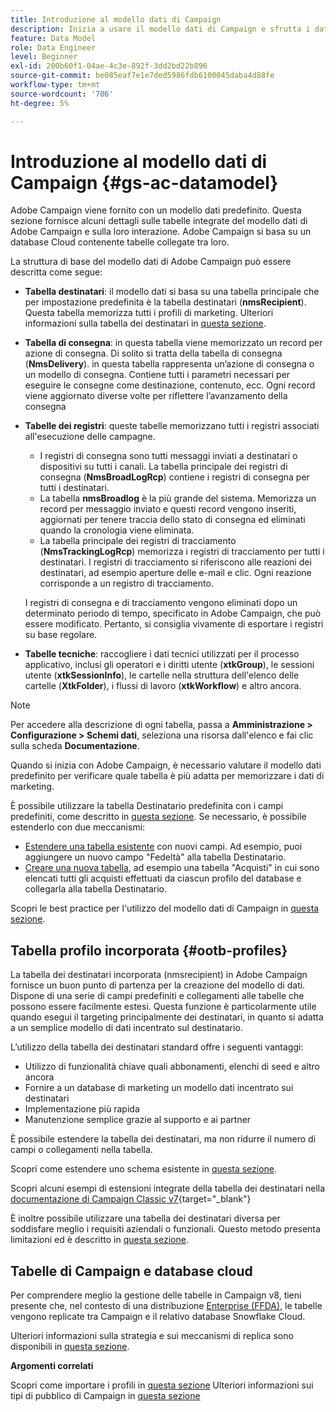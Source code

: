 ```yaml
---
title: Introduzione al modello dati di Campaign
description: Inizia a usare il modello dati di Campaign e sfrutta i dati provenienti dalle tue origini per migliorare le comunicazioni e gli output di marketing.
feature: Data Model
role: Data Engineer
level: Beginner
exl-id: 200b60f1-04ae-4c3e-892f-3dd2bd22b896
source-git-commit: be085eaf7e1e7ded5986fdb6100045daba4d88fe
workflow-type: tm+mt
source-wordcount: '706'
ht-degree: 5%

---
```


# Introduzione al modello dati di Campaign {#gs-ac-datamodel}

Adobe Campaign viene fornito con un modello dati predefinito. Questa sezione fornisce alcuni dettagli sulle tabelle integrate del modello dati di Adobe Campaign e sulla loro interazione. Adobe Campaign si basa su un database Cloud contenente tabelle collegate tra loro.

La struttura di base del modello dati di Adobe Campaign può essere descritta come segue:

* **Tabella destinatari**: il modello dati si basa su una tabella principale che per impostazione predefinita è la tabella destinatari (**nmsRecipient**). Questa tabella memorizza tutti i profili di marketing. Ulteriori informazioni sulla tabella dei destinatari in [questa sezione](#ootb-profiles).

* **Tabella di consegna**: in questa tabella viene memorizzato un record per azione di consegna. Di solito si tratta della tabella di consegna (**NmsDelivery**). in questa tabella rappresenta un’azione di consegna o un modello di consegna. Contiene tutti i parametri necessari per eseguire le consegne come destinazione, contenuto, ecc. Ogni record viene aggiornato diverse volte per riflettere l’avanzamento della consegna

* **Tabelle dei registri**: queste tabelle memorizzano tutti i registri associati all&#39;esecuzione delle campagne.

   * I registri di consegna sono tutti messaggi inviati a destinatari o dispositivi su tutti i canali. La tabella principale dei registri di consegna (**NmsBroadLogRcp**) contiene i registri di consegna per tutti i destinatari.
   * La tabella **nmsBroadlog** è la più grande del sistema. Memorizza un record per messaggio inviato e questi record vengono inseriti, aggiornati per tenere traccia dello stato di consegna ed eliminati quando la cronologia viene eliminata.
   * La tabella principale dei registri di tracciamento (**NmsTrackingLogRcp**) memorizza i registri di tracciamento per tutti i destinatari. I registri di tracciamento si riferiscono alle reazioni dei destinatari, ad esempio aperture delle e-mail e clic. Ogni reazione corrisponde a un registro di tracciamento.

  I registri di consegna e di tracciamento vengono eliminati dopo un determinato periodo di tempo, specificato in Adobe Campaign, che può essere modificato. Pertanto, si consiglia vivamente di esportare i registri su base regolare.

* **Tabelle tecniche**: raccogliere i dati tecnici utilizzati per il processo applicativo, inclusi gli operatori e i diritti utente (**xtkGroup**), le sessioni utente (**xtkSessionInfo**), le cartelle nella struttura dell&#39;elenco delle cartelle (**XtkFolder**), i flussi di lavoro (**xtkWorkflow**) e altro ancora.

>[!NOTE]
>
>Per accedere alla descrizione di ogni tabella, passa a **Amministrazione > Configurazione > Schemi dati**, seleziona una risorsa dall&#39;elenco e fai clic sulla scheda **Documentazione**.

Quando si inizia con Adobe Campaign, è necessario valutare il modello dati predefinito per verificare quale tabella è più adatta per memorizzare i dati di marketing.

È possibile utilizzare la tabella Destinatario predefinita con i campi predefiniti, come descritto in [questa sezione](#ootb-profiles). Se necessario, è possibile estenderlo con due meccanismi:

* [Estendere una tabella esistente](extend-schema.md) con nuovi campi. Ad esempio, puoi aggiungere un nuovo campo &quot;Fedeltà&quot; alla tabella Destinatario.
* [Creare una nuova tabella](create-schema.md), ad esempio una tabella &quot;Acquisti&quot; in cui sono elencati tutti gli acquisti effettuati da ciascun profilo del database e collegarla alla tabella Destinatario.

Scopri le best practice per l&#39;utilizzo del modello dati di Campaign in [questa sezione](datamodel-best-practices.md).

## Tabella profilo incorporata {#ootb-profiles}

La tabella dei destinatari incorporata (nmsrecipient) in Adobe Campaign fornisce un buon punto di partenza per la creazione del modello di dati. Dispone di una serie di campi predefiniti e collegamenti alle tabelle che possono essere facilmente estesi. Questa funzione è particolarmente utile quando esegui il targeting principalmente dei destinatari, in quanto si adatta a un semplice modello di dati incentrato sul destinatario.

L’utilizzo della tabella dei destinatari standard offre i seguenti vantaggi:

* Utilizzo di funzionalità chiave quali abbonamenti, elenchi di seed e altro ancora
* Fornire a un database di marketing un modello dati incentrato sui destinatari
* Implementazione più rapida
* Manutenzione semplice grazie al supporto e ai partner

È possibile estendere la tabella dei destinatari, ma non ridurre il numero di campi o collegamenti nella tabella.

Scopri come estendere uno schema esistente in [questa sezione](extend-schema.md).

Scopri alcuni esempi di estensioni integrate della tabella dei destinatari nella [documentazione di Campaign Classic v7](https://experienceleague.adobe.com/docs/campaign-classic/using/configuring-campaign-classic/editing-schemas/examples-of-schemas-edition.html?lang=it#extending-a-table){target="_blank"}

È inoltre possibile utilizzare una tabella dei destinatari diversa per soddisfare meglio i requisiti aziendali o funzionali. Questo metodo presenta limitazioni ed è descritto in [questa sezione](custom-recipient.md).

## Tabelle di Campaign e database cloud

Per comprendere meglio la gestione delle tabelle in Campaign v8, tieni presente che, nel contesto di una distribuzione [Enterprise (FFDA)](../architecture/enterprise-deployment.md), le tabelle vengono replicate tra Campaign e il relativo database Snowflake Cloud.

Ulteriori informazioni sulla strategia e sui meccanismi di replica sono disponibili in [questa sezione](../architecture/replication.md).

**Argomenti correlati**

Scopri come importare i profili in [questa sezione](../start/import.md)
Ulteriori informazioni sui tipi di pubblico di Campaign in [questa sezione](../start/audiences.md)
